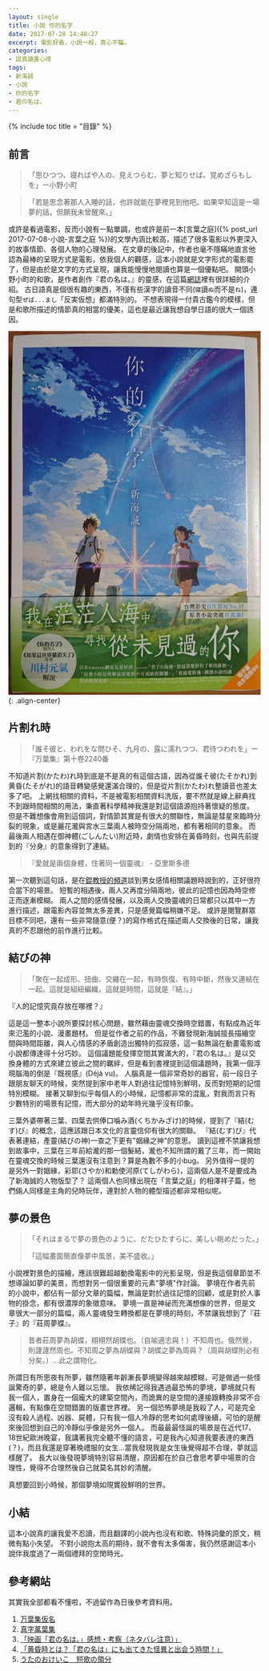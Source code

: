 ```yaml
---
layout: single
title: 小說 你的名字
date: 2017-07-28 14:48:27
excerpt: 電影好看，小說一般，真心不騙。
categories:
- 認真讀書心得
tags:
- 新海誠
- 小說
- 你的名字
- 君の名は。
---
```


{% include toc title = "目錄" %}

## 前言
> 「思ひつつ、寝ればや人の、見えつらむ、夢と知りせば、覚めざらもしを」ー小野小町

> 「若是思念著那人入睡的話，也許就能在夢裡見到他吧。如果早知這是一場夢的話，但願我未曾醒來。」

或許是看過電影，反而小說有一點單調，也或許是前一本[言葉之庭]({% post_url 2017-07-08-小說-言葉之庭 %})的文學內涵比較高，描述了很多電影以外更深入的故事情節、各個人物的心理發展。
在文章的後記中，作者也毫不隱瞞地直言他認為最棒的呈現方式是電影，依我個人的觀感，這本小說就是文字形式的電影罷了，但是由於是文字的方式呈現，讓我能慢慢地閱讀也算是一個優點吧。
開頭小野小町的和歌，是作者創作『君の名は。』的靈感，在這篇[網誌](http://blog.xuite.net/eternalwind/wretch/457125588-%E3%80%90%E6%97%A5%E5%8F%A4%E6%96%87%E3%80%91%E3%80%8C%E4%BD%A0%E7%9A%84%E5%90%8D%E5%AD%97%E3%80%8D%E6%95%85%E4%BA%8B%E9%9D%88%E6%84%9F%E4%BE%86%E6%BA%90%EF%BC%9A%E5%B0%8F%E9%87%8E%E5%B0%8F%E7%94%BA%E5%92%8C%E6%AD%8C%E3%80%8C%E6%80%9D%E3%81%B2%E3%81%A4%E3%81%A4%E3%80%81%E5%AF%9D%E3%82%8C%E3%81%B0%E3%82%84%E4%BA%BA%E3%81%AE%E3%80%81%E8%A6%8B%E3%81%88%E3%81%A4%E3%82%89%E3%82%80%E3%80%81%E5%A4%A2%E3%81%A8%E7%9F%A5%E3%82%8A%E3%81%9B%E3%81%B0%E3%80%81%E8%A6%9A%E3%82%81%E3%81%96%E3%82%89%E3%81%BE%E3%81%97%E3%82%92%E3%80%8D)裡有很詳細的介紹。
古日語真是個很有趣的東西，不僅有些漢字的讀音不同(`寝`讀`ぬ`而不是`ね`)，連句型`ぜば...まし`「反実仮想」都滿特別的。
不想表現得一付貴古鑑今的模樣，但是和歌所描述的情節真的相當的優美，這也是最近讓我想自學日語的很大一個誘因。

![你的名字-封面](/assets/images/album/日誌用圖/DSC_0229.jpg){: .align-center}

## 片割れ時
> 「誰そ彼と、われをな問ひそ、九月の、露に濡れつつ、君待つわれを」ー『万葉集』第十卷2240番

不知道片割(かたわ)れ時到底是不是真的有這個古語，因為從誰そ彼(たそかれ)到黄昏(たそがれ)的語音轉變感覺還滿合理的，但是從片割(かたわ)れ整讀音也差太多了吧。
上網找相關的資料，不是被電影相關資料洗版，要不然就是線上辭典找不到跟時間相關的用法，秉直著科學精神我還是對這個語源抱持著懷疑的態度。
但是不難想像會用到這個詞，對情節其實是有很大的關聯性，無論是彗星來臨時分裂的現象，或是麗花瀧與宮水三葉兩人被時空分隔兩地，都有著相同的意象。
而最後兩人相遇在御神體(ごしんたい)附近時，劇情也安排在黃昏時刻，也與先前提到的『分身』的意象得到了連結。

> 『愛就是兩個身體，住著同一個靈魂』 - 亞里斯多德

第一次聽到這句話，是在[錕教授的頻道](https://www.youtube.com/channel/UCdFyD6_8485ajuKML_6HbiQ)談到男女感情相關議題時說到的，正好很符合當下的場景。
短暫的相遇後，兩人又再度分隔兩地，彼此的記憶也因為時空修正而逐漸模糊。
兩人之間的感情發展，以及兩人交換靈魂的日常都只以其中一方進行描述，跟電影內容並無太多差異，只是感覺篇幅稍嫌不足。
或許是閱覽群眾目標不同吧，還有一些非常隨意(便？)的寫作格式在描述兩人交換後的日常，讓我真的不忍跟他的前作進行比較。

## 結びの神
> 「聚在一起成形、扭曲、交纏在一起，有時恢復、有時中斷，然後又連結在一起。這就是組紐編織，這就是時間，這就是『結』。」

『人的記憶究竟存放在哪裡？』

這是這一整本小說所要探討核心問題，雖然藉由靈魂交換時空錯置，有點成為近年來氾濫的小說、漫畫題材。
但是從作者之前的作品，不難發現新海誠擅長描繪空間與時間距離，與人心情感的矛盾創造出獨特的孤寂感，這一點無論在動畫電影或小說都傳達得十分巧妙。
這個議題能發揮空間其實滿大的，『君の名は。』是以交換身體的方式來建立彼此之間的羈絆，但是看到書裡提到這個議題時，我第一個浮現腦海的倒是『既視感』(Déjà vu)。
人腦真是一個非常奇妙的器官，前一段日子跟朋友聊天的時候，突然提到家中老年人對過往記憶特別鮮明，反而對短期的記憶特別模糊。
接著又聊到似乎每個人的小時候，記憶都非常的混亂，對我而言只有少數特別的場景有記憶，而大部分的幼年時光幾乎沒有印象。

三葉外婆帶著三葉、四葉去供俸口噛み酒(くちかみざけ)的時候，提到了『結(むす)び』的概念，這應該跟日本文化的言靈信仰有很大的關聯。
『結(むす)び』代表著連結，產靈(結びの神)一查之下更有"姻緣之神"的意思。
讀到這裡不禁讓我想到故事中，三葉在三年前給瀧的那一個髮結，瀧也不知所謂的戴了三年，而一開始在靈魂交換的時候三葉還沒有注意到？算是為數不多的小bug。
另外值得一提的是另外一對姻緣，彩耶(さやか)和勅使河原(てしがわら)，這兩個人是不是要成為了新海誠的人物版型了？
這兩個人也同樣出現在「言葉之庭」的相澤祥子篇，他們倆人同樣是主角的兒時玩伴，連對於人物的體型描述都非常相似呢。

## 夢の景色
> 「それはまるで夢の景色のように、だたひたすらに、美しい眺めだった。」
>
> 「這幅畫面簡直像夢中風景，美不盛收。」

小說裡對景色的描繪，應該很難超越動換電影中的光影呈現，但是我這個章節並不想導論如夢的美景，而想對另一個很重要的元素"夢境"作討論。
夢境在作者先前的小說中，都佔有一部分文章的篇幅，無論是對於過往記憶的回顧，或是對於人事物的掛念，都有很濃厚的象徵意味。
夢境一直是神祕而充滿想像的世界，但是文章很大一部分的篇幅，兩人靈魂發生轉換都是在夢境的時刻，不禁讓我想到了『莊子』的『莊周夢蝶』。

> 昔者莊周夢為胡蝶，栩栩然胡蝶也。（自喻適志與！）不知周也。俄然覺，則蘧蘧然周也。不知周之夢為胡蝶與？胡蝶之夢為周與？（周與胡蝶則必有分矣。）...此之謂物化。

所謂日有所思夜有所夢，雖然隨著年齡漸長夢境變得越來越模糊，可是做過一些怪誕驚奇的夢，總是令人難以忘懷。
我依稀記得我遇過最恐怖的夢境，夢境就只有我一個人，置身在一個龐大的建築空間內，而詭異的是空間的連接跟轉換非常不合邏輯，有點像在空間錯置的版畫世界裡。
另一個恐怖夢境是我殺了人，可是完全沒有殺人過程、凶器、屍體，只有我一個人冷靜的思考如何處理後續，可怕的是醒來後回想到自己的冷靜似乎像是另外一個人。
而最最最怪誕的場景是在近代17、18世紀歐洲晚宴，我講著我完全聽不懂的語言，可是我內心知道我要表達的東西(？)，而且我還是穿著晚禮服的女生...當我發現我是女生後覺得超不合理，夢就這樣醒了。
長大以後發現夢境特別容易清醒，原因都在於自己會思考夢中場景的合理性，覺得不合理然後自己就莫名其妙的清醒。

真想要回到小時候，那個夢境如現實般鮮明的世界。

## 小結
這本小說真的讓我愛不忍讀，而且翻譯的小說內也沒有和歌、特殊詞彙的原文，稍微有點小失望。
不對小說抱太高的期待，就不會有太多傷害，我仍然感謝這本小說伴我度過了一兩個禮拜的空閒時光。

## 參考網站
其實我全部都看不懂啦，不過留作為日後參考資料用。
1. [万葉集仮名]( https://ja.wikisource.org/wiki/%E4%B8%87%E8%91%89%E9%9B%86/%E7%AC%AC%E5%8D%81%E5%B7%BB)
2. [真字萬葉集](https://miko.org/~uraki/kuon/furu/text/waka/manyou/m00.htm)
3. [「映画「君の名は。」感想・考察（ネタバレ注意）」](http://okinashrine.diarynote.jp/201608310031301841/)
4. [「黄昏時とは？「君の名は」にも出てきた怪異と出会う時間！」](http://netwadai.com/blog/post-3570)
5. [うたのおけいこ　短歌の領分](https://plaza.rakuten.co.jp/meganebiz/diary/201612130004/)
